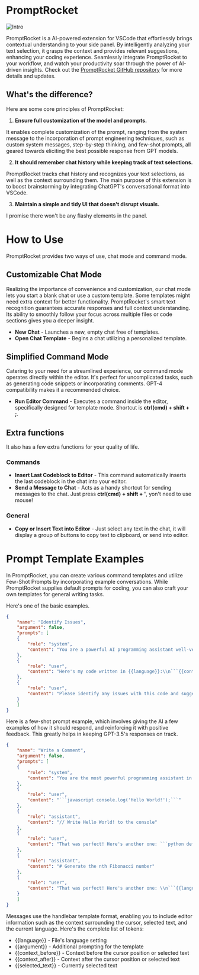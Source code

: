 # PromptRocket

![Intro](https://i.imgur.com/maLt7mn.gif, "Intro")

PromptRocket is a AI-powered extension for VSCode that effortlessly brings contextual understanding to your side panel. By intelligently analyzing your text selection, it grasps the context and provides relevant suggestions, enhancing your coding experience. Seamlessly integrate PromptRocket to your workflow, and watch your productivity soar through the power of AI-driven insights.
Check out the [PromptRocket GitHub repository](https://github.com/dncc89/PromptRocket) for more details and updates.

## What's the difference?
Here are some core principles of PromptRocket:

1. **Ensure full customization of the model and prompts.**

 It enables complete customization of the prompt, ranging from the system message to the incorporation of prompt engineering techniques, such as custom system messages, step-by-step thinking, and few-shot prompts, all geared towards eliciting the best possible response from GPT models.

2. **It should remember chat history while keeping track of text selections.**

PromptRocket tracks chat history and recognizes your text selections, as well as the context surrounding them. The main purpose of this extension is to boost brainstorming by integrating ChatGPT's conversational format into VSCode.

3. **Maintain a simple and tidy UI that doesn't disrupt visuals.**

I promise there won't be any flashy elements in the panel.


# How to Use
PromptRocket provides two ways of use, chat mode and command mode.

## Customizable Chat Mode 
Realizing the importance of convenience and customization, our chat mode lets you start a blank chat or use a custom template. Some templates might need extra context for better functionality. PromptRocket's smart text recognition guarantees accurate responses and full context understanding. Its ability to smoothly follow your focus across multiple files or code sections gives you a deeper insight.

- **New Chat** - Launches a new, empty chat free of templates.
- **Open Chat Template** - Begins a chat utilizing a personalized template.

## Simplified Command Mode
Catering to your need for a streamlined experience, our command mode operates directly within the editor. It's perfect for uncomplicated tasks, such as generating code snippets or incorporating comments. GPT-4 compatibility makes it a recommended choice.

- **Run Editor Command** - Executes a command inside the editor, specifically designed for template mode. 
Shortcut is **ctrl(cmd) + shift + ;**.

## Extra functions
It also has a few extra functions for your quality of life.

### Commands

- **Insert Last Codeblock to Editor** - This command automatically inserts the last codeblock in the chat into your editor.
- **Send a Message to Chat** - Acts as a handy shortcut for sending messages to the chat. Just press **ctrl(cmd) + shift + '**, yon't need to use mouse!

### General

- **Copy or Insert Text into Editor** - Just select any text in the chat, it will display a group of buttons to copy text to clipboard, or send into editor.

# Prompt Template Examples
In PromptRocket, you can create various command templates and utilize Few-Shot Prompts by incorporating example conversations. While PromptRocket supplies default prompts for coding, you can also craft your own templates for general writing tasks.

Here's one of the basic examples.
```json
{
    "name": "Identify Issues",
    "argument": false,
    "prompts": [
    {
        "role": "system",
        "content": "You are a powerful AI programming assistant well-versed in debugging code across various programming languages. Identify issues with the provided code and offer solutions."
    },
    {
        "role": "user",
        "content": "Here's my code written in {{language}}:\\n```{{context_before}}{{selected_text}}{{context_after}}```"
    },
    {
        "role": "user",
        "content": "Please identify any issues with this code and suggest how to fix them."
    }
    ]
}
```

Here is a few-shot prompt example, which involves giving the AI a few examples of how it should respond, and reinforcing it with positive feedback. This greatly helps in keeping GPT-3.5's responses on track.

```json
{
    "name": "Write a Comment",
    "argument": false,
    "prompts": [
    {
        "role": "system",
        "content": "You are the most powerful programming assistant in the world, who is expert in all programming languages and algorithms. Perform the requested task, then only return the required text."
    },
    {
        "role": "user",
        "content": "```javascript console.log('Hello World!');```"
    },
    {
        "role": "assistant",
        "content": "// Write Hello World! to the console"
    },
    {
        "role": "user",
        "content": "That was perfect! Here's another one: ```python def generate_fibonacci(n): if n <= 1: return n else: return(generate_fibonacci(n-1) + generate_fibonacci(n-2))```"
    },
    {
        "role": "assistant",
        "content": "# Generate the nth Fibonacci number"
    },
    {
        "role": "user",
        "content": "That was perfect! Here's another one: \\n```{{language}} {{context_after}}```"
    }
    ]
}
```

Messages use the handlebar template format, enabling you to include editor information such as the context surrounding the cursor, selected text, and the current language.
Here's the complete list of tokens:
- {{language}} - File's language setting
- {{argument}} - Additional prompting for the template
- {{context_before}} - Context before the cursor position or selected text
- {{context_after}} - Context after the cursor position or selected text
- {{selected_text}} - Currently selected text